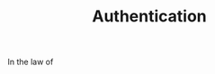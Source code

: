 ---
title: Authentication
letter: A
permalink: "/definitions/authentication.html"
body: In the law of
published_at: '2018-07-07'
layout: post
---